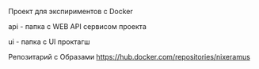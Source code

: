 Проект для экспириментов с Docker

api - папка с WEB API сервисом проекта

ui - папка с UI проктагш


Репозитарий с Образами
https://hub.docker.com/repositories/nixeramus
